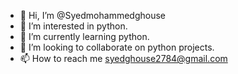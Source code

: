- 👋 Hi, I’m @Syedmohammedghouse
- 👀 I’m interested in python.
- 🌱 I’m currently learning python.
- 💞️ I’m looking to collaborate on python projects.
- 📫 How to reach me syedghouse2784@gmail.com

<!---
Syedmohammedghouse/Syedmohammedghouse is a ✨ special ✨ repository because its `README.md` (this file) appears on your GitHub profile.
You can click the Preview link to take a look at your changes.
--->
